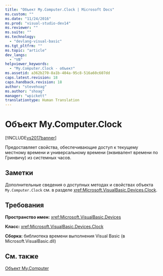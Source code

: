 ```yaml
---
title: "Объект My.Computer.Clock | Microsoft Docs"
ms.custom: ""
ms.date: "11/24/2016"
ms.prod: "visual-studio-dev14"
ms.reviewer: ""
ms.suite: ""
ms.technology: 
  - "devlang-visual-basic"
ms.tgt_pltfrm: ""
ms.topic: "article"
dev_langs: 
  - "VB"
helpviewer_keywords: 
  - "My.Computer.Clock - объект"
ms.assetid: a362b270-8a1b-404a-95c8-516a60c607dd
caps.latest.revision: 18
caps.handback.revision: 18
author: "stevehoag"
ms.author: "shoag"
manager: "wpickett"
translationtype: Human Translation
---
```

# Объект My.Computer.Clock
[!INCLUDE[vs2017banner](../../../csharp/includes/vs2017banner.md)]

Предоставляет свойства, обеспечивающие доступ к текущему местному времени и универсальному времени \(эквивалент времени по Гринвичу\) из системных часов.  
  
## Заметки  
 Дополнительные сведения о доступных методах и свойствах объекта `My.Computer.Clock` см. в разделе <xref:Microsoft.VisualBasic.Devices.Clock>.  
  
## Требования  
 **Пространство имен:** <xref:Microsoft.VisualBasic.Devices>  
  
 **Класс:** <xref:Microsoft.VisualBasic.Devices.Clock>  
  
 **Сборка:** библиотека времени выполнения Visual Basic \(в Microsoft.VisualBasic.dll\)  
  
## См. также  
 [Объект My.Computer](../../../visual-basic/language-reference/objects/my-computer-object.md)